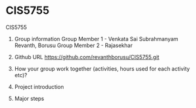 # CIS5755
CIS5755
1. Group information
    Group Member 1 - Venkata Sai Subrahmanyam Revanth, Borusu
    Group Member 2 - Rajasekhar

2. Github URL
    https://github.com/revanthborusu/CIS5755.git

3. How your group work together (activities, hours used for each activity etc)?
    

4. Project introduction
    

5. Major steps